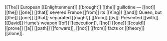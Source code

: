 [[The]] European [[Enlightenment]] [[brought]] [[the]] guillotine — [[not]] [[the]] [[one]] [[that]] severed France [[from]] its [[King]] [[and]] Queen, but [[the]] [[one]] [[that]] separated [[ought]] [[from]] [[is]]. Presented [[with]] [[David]] Hume’s weapon [[of]] [[execution]], [[no]] [[one]] [[could]] [[prove]] [[a]] [[path]] [[forward]], [[not]] [[from]] facts or [[theory]] [[alone]]. 